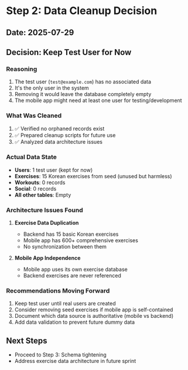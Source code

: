 # Step 2: Data Cleanup Decision

## Date: 2025-07-29

## Decision: Keep Test User for Now

### Reasoning
1. The test user (`test@example.com`) has no associated data
2. It's the only user in the system
3. Removing it would leave the database completely empty
4. The mobile app might need at least one user for testing/development

### What Was Cleaned
1. ✅ Verified no orphaned records exist
2. ✅ Prepared cleanup scripts for future use
3. ✅ Analyzed data architecture issues

### Actual Data State
- **Users**: 1 test user (kept for now)
- **Exercises**: 15 Korean exercises from seed (unused but harmless)
- **Workouts**: 0 records
- **Social**: 0 records
- **All other tables**: Empty

### Architecture Issues Found
1. **Exercise Data Duplication**
   - Backend has 15 basic Korean exercises
   - Mobile app has 600+ comprehensive exercises
   - No synchronization between them

2. **Mobile App Independence**
   - Mobile app uses its own exercise database
   - Backend exercises are never referenced

### Recommendations Moving Forward
1. Keep test user until real users are created
2. Consider removing seed exercises if mobile app is self-contained
3. Document which data source is authoritative (mobile vs backend)
4. Add data validation to prevent future dummy data

## Next Steps
- Proceed to Step 3: Schema tightening
- Address exercise data architecture in future sprint